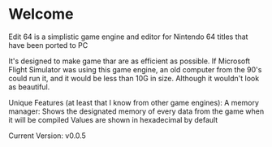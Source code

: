 # Welcome

Edit 64 is a simplistic game engine and editor for Nintendo 64 titles that have been ported to PC

It's designed to make game thar are as efficient as possible. If Microsoft Flight Simulator was using this game engine, an old computer from the 90's could run it, and
it would be less than 10G in size. Although it wouldn't look as beautiful.

Unique Features (at least that I know from other game engines):
A memory manager:
Shows the designated memory of every data from the game when it will be compiled
Values are shown in hexadecimal by default


Current Version: v0.0.5
